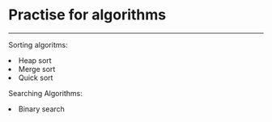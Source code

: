 # Practise for algorithms

-----
Sorting algoritms:
<li> Heap sort
<li> Merge sort
<li> Quick sort

Searching Algorithms:
<li> Binary search

